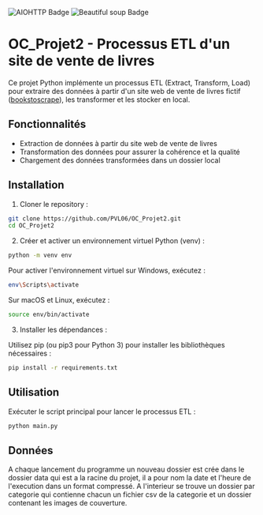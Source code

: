 ![AIOHTTP Badge](https://img.shields.io/badge/AIOHTTP-2C5BB4?logo=aiohttp&logoColor=fff&style=flat) ![Beautiful soup Badge](https://shields.io/badge/BeautifulSoup-4-green)
# OC_Projet2 - Processus ETL d'un site de vente de livres

Ce projet Python implémente un processus ETL (Extract, Transform, Load) pour extraire des données à partir d'un site web de vente de livres fictif ([bookstoscrape](https://books.toscrape.com/)), les transformer et les stocker en local.

## Fonctionnalités

- Extraction de données à partir du site web de vente de livres
- Transformation des données pour assurer la cohérence et la qualité
- Chargement des données transformées dans un dossier local

## Installation

1. Cloner le repository :

```bash
git clone https://github.com/PVL06/OC_Projet2.git
cd OC_Projet2
```

2. Créer et activer un environnement virtuel Python (venv) :

```bash
python -m venv env
```
Pour activer l'environnement virtuel sur Windows, exécutez :
```bash
env\Scripts\activate
```
Sur macOS et Linux, exécutez :
```bash
source env/bin/activate
```

3. Installer les dépendances :

Utilisez pip (ou pip3 pour Python 3) pour installer les bibliothèques nécessaires :
```bash
pip install -r requirements.txt
```

## Utilisation

Exécuter le script principal pour lancer le processus ETL :
```bash
python main.py
```

## Données

A chaque lancement du programme un nouveau dossier est crée dans le dossier data qui est a la racine du projet, il a pour nom la date et l'heure de l'execution dans un format compressé.
A l'interieur se trouve un dossier par categorie qui contienne chacun un fichier csv de la categorie et un dossier contenant les images de couverture.
